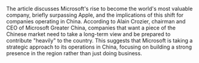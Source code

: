 The article discusses Microsoft's rise to become the world's most valuable company, briefly surpassing Apple, and the implications of this shift for companies operating in China. According to Alain Crozier, chairman and CEO of Microsoft Greater China, companies that want a piece of the Chinese market need to take a long-term view and be prepared to contribute "heavily" to the country. This suggests that Microsoft is taking a strategic approach to its operations in China, focusing on building a strong presence in the region rather than just doing business.